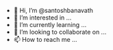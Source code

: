 - 👋 Hi, I’m @santoshbanavath
- 👀 I’m interested in ...
- 🌱 I’m currently learning ...
- 💞️ I’m looking to collaborate on ...
- 📫 How to reach me ...

<!---
santoshbanavath/santoshbanavath is a ✨ special ✨ repository because its `README.md` (this file) appears on your GitHub profile.
You can click the Preview link to take a look at your changes.
--->
